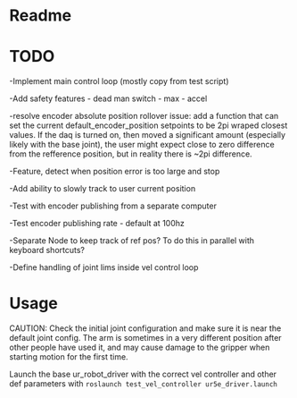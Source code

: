 # Readme

# TODO
-Implement main control loop (mostly copy from test script)

-Add safety features - dead man switch - max - accel

-resolve encoder absolute position rollover issue: add a function that can set the current default_encoder_position setpoints to be 2pi wraped closest values. If the daq is turned on, then moved a significant amount (especially likely with the base joint), the user might expect close to zero difference from the refference position, but in reality there is ~2pi difference.

-Feature, detect when position error is too large and stop

-Add ability to slowly track to user current position

-Test with encoder publishing from a separate computer

-Test encoder publishing rate - default at 100hz

-Separate Node to keep track of ref pos? To do this in parallel with keyboard shortcuts?

-Define handling of joint lims inside vel control loop

# Usage
CAUTION: Check the initial joint configuration and make sure it is near the default joint config. The arm is sometimes in a very different position after other people have used it, and may cause damage to the gripper when starting motion for the first time.

Launch the base ur_robot_driver with the correct vel controller and other def
parameters with
`roslaunch test_vel_controller ur5e_driver.launch`
